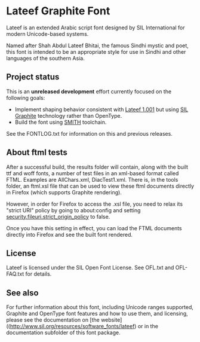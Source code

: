 # Lateef Graphite Font

Lateef is an extended Arabic script font designed by SIL International for
modern Unicode-based systems.

Named after Shah Abdul Lateef Bhitai, the famous Sindhi mystic and
poet, this font is intended to be an appropriate style for use in
Sindhi and other languages of the southern Asia.

## Project status

This is an **unreleased development** effort currently focused on the following goals:

- Implement shaping behavior consistent with
[Lateef 1.001](http://www.sil.org/resources/software_fonts/lateef) but using [SIL Graphite](https://graphite.sil.org) technology rather than OpenType.
- Build the font using [SMITH](https://github.com/silnrsi/smith) toolchain.

See the FONTLOG.txt for information on this and previous releases.

## About ftml tests

After a successful build, the results folder will contain, along with the built ttf and woff fonts, a number of
test files in an xml-based format called FTML. Examples are AllChars.xml, DiacTest1.xml. 
There is, in the tools folder, an ftml.xsl file that can be used to view these ftml documents directly in Firefox (which supports
Graphite rendering). 

However, in order for Firefox to access the .xsl file, you need to relax its "strict URI" policy by going to about:config and
setting [security.fileuri.strict_origin_policy](http://kb.mozillazine.org/Security.fileuri.strict_origin_policy) to false.

Once you have this setting in effect, you can load the FTML documents directly into Firefox and see the built font rendered.

## License

Lateef is licensed under the SIL Open Font License. See OFL.txt and OFL-FAQ.txt for details.

## See also

For further information about this font, including Unicode ranges
supported, Graphite and OpenType font features and how to use them,
and licensing, please see the documentation on [the website]((http://www.sil.org/resources/software_fonts/lateef) or in the documentation
subfolder of this font package.
